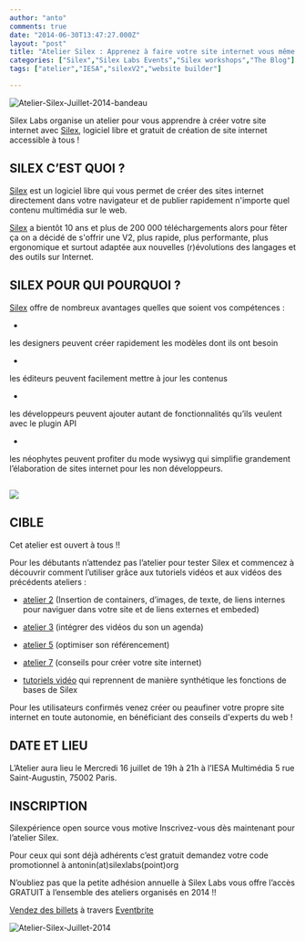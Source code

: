```yaml
---
author: "anto"
comments: true
date: "2014-06-30T13:47:27.000Z"
layout: "post"
title: "Atelier Silex : Apprenez à faire votre site internet vous même !!"
categories: ["Silex","Silex Labs Events","Silex workshops","The Blog"]
tags: ["atelier","IESA","silexV2","website builder"]

---
```

![Atelier-Silex-Juillet-2014-bandeau](https://www.silexlabs.org/wp-content/uploads/2014/07/Atelier-Silex-Juillet-2014-bandeau-687x172.png)




Silex Labs organise un atelier pour vous apprendre à créer votre site internet avec [Silex](http://www.silex.me/), logiciel libre et gratuit de création de site internet accessible à tous !





## SILEX C’EST QUOI ?




[Silex](http://www.silex.me/) est un logiciel libre qui vous permet de créer des sites internet directement dans votre navigateur et de publier rapidement n'importe quel contenu multimédia sur le web.




[Silex](http://www.silex.me/) a bientôt 10 ans et plus de 200 000 téléchargements alors pour fêter ça on a décidé de s'offrir une V2, plus rapide, plus performante, plus ergonomique et surtout adaptée aux nouvelles (r)évolutions des langages et des outils sur Internet.





## SILEX POUR QUI POURQUOI ?




[Silex](http://www.silex.me/) offre de nombreux avantages quelles que soient vos compétences :







  *


les designers peuvent créer rapidement les modèles dont ils ont besoin





  *


les éditeurs peuvent facilement mettre à jour les contenus





  *


les développeurs peuvent ajouter autant de fonctionnalités qu’ils veulent avec le plugin API





  *


les néophytes peuvent profiter du mode wysiwyg qui simplifie grandement l’élaboration de sites internet pour les non développeurs.







## [![](https://www.silexlabs.org/wp-content/uploads/2014/01/macbook-silex.png)](http://www.silex.me/silex/#)




## CIBLE




Cet atelier est ouvert à tous !!




Pour les débutants n’attendez pas l’atelier pour tester Silex et commencez à découvrir comment l’utiliser grâce aux tutoriels vidéos et aux vidéos des précédents ateliers :




- [atelier 2](https://www.silexlabs.org/201165/the-blog/master-class-silex-atelier-2-liens-internes-externes-et-embeded/) (Insertion de containers, d’images, de texte, de liens internes pour naviguer dans votre site et de liens externes et embeded)




- [atelier 3](https://www.silexlabs.org/201333/silex/atelier-silex-3-liens-internes-liens-externes-et-liens-embeded/) (intégrer des vidéos du son un agenda)




- [atelier 5](https://www.silexlabs.org/201795/the-blog/compte-rendu-video-de-latelier-5-optimiser-son-referencement/) (optimiser son référencement)




- [atelier 7](https://www.silexlabs.org/202049/silex/tutorials-silex/compte-rendu-video-de-latelier-7-faites-votre-site/) (conseils pour créer votre site internet)




- [tutoriels vidéo](https://www.silexlabs.org/201324/silex/tutorials-silex/tutoriels-video-silex/) qui reprennent de manière synthétique les fonctions de bases de Silex




Pour les utilisateurs confirmés venez créer ou peaufiner votre propre site internet en toute autonomie, en bénéficiant des conseils d'experts du web !





## DATE ET LIEU




L’Atelier aura lieu le Mercredi 16 juillet de 19h à 21h à l’IESA Multimédia 5 rue Saint-Augustin, 75002 Paris.





## INSCRIPTION




Silexpérience open source vous motive Inscrivez-vous dès maintenant pour l’atelier Silex.




Pour ceux qui sont déjà adhérents c’est gratuit demandez votre code promotionnel à antonin(at)silexlabs(point)org




N’oubliez pas que la petite adhésion annuelle à Silex Labs vous offre l’accès GRATUIT à l’ensemble des ateliers organisés en 2014 !!





[Vendez des billets](http://www.eventbrite.fr/r/etckt) à travers [Eventbrite](http://www.eventbrite.fr?ref=etckt)





![Atelier-Silex-Juillet-2014](https://www.silexlabs.org/wp-content/uploads/2014/07/Atelier-Silex-Juillet-2014.png)


